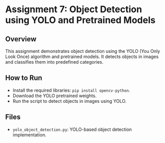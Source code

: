 # Assignment 7: Object Detection using YOLO and Pretrained Models

## Overview
This assignment demonstrates object detection using the YOLO (You Only Look Once) algorithm and pretrained models. It detects objects in images and classifies them into predefined categories.

## How to Run
- Install the required libraries: `pip install opencv-python`.
- Download the YOLO pretrained weights.
- Run the script to detect objects in images using YOLO.

## Files
- `yolo_object_detection.py`: YOLO-based object detection implementation.
